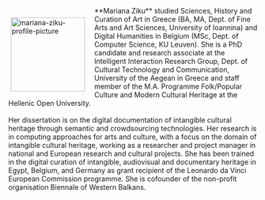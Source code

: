 <p style="float: left;"><img src="https://mziku.github.io/images/mariana_ziku_uoaegean_pic.jpg" style="float:left; margin-top:2mm; margin-right:5mm; margin-left:5;" alt="mariana-ziku-profile-picture" width="150" height="auto"></p> 
**Mariana Ziku** studied Sciences, History and Curation of Art in Greece (BA, MA, Dept. of Fine Arts and Art Sciences, University of Ioannina) and Digital Humanities in Belgium (MSc, Dept. of Computer Science, KU Leuven). She is a PhD candidate and research associate at the Intelligent Interaction Research Group, Dept. of Cultural Technology and Communication, University of the Aegean in Greece and staff member of the M.A. Programme Folk/Popular Culture and Modern Cultural Heritage at the Hellenic Open University. 
<br>
<br>
Her dissertation is on the digital documentation of intangible cultural heritage through semantic and crowdsourcing technologies. Her research is in computing approaches for arts and culture, with a focus on the domain of intangible cultural heritage, working as a researcher and project manager in national and European research and cultural projects. She has been trained in the digital curation of intangible, audiovisual and documentary heritage in Egypt, Belgium, and Germany as grant recipient of the Leonardo da Vinci European Commission programme. She is cofounder of the non-profit organisation Biennale of Western Balkans.
